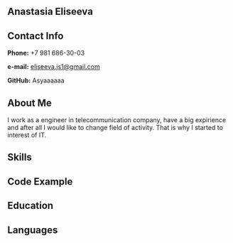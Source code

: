 ## Anastasia Eliseeva


## Contact Info
**Phone:** +7 981 686-30-03


**e-mail:** eliseeva.js1@gmail.com


**GitHub:** Asyaaaaaa


## About Me
I work as a engineer in telecommunication company, have a big expirience and after all I would like to change field of activity. That is why I started to interest of IT.


## Skills


## Code Example


## Education


## Languages